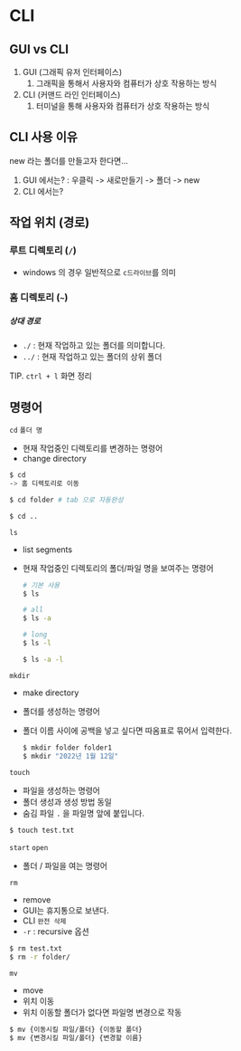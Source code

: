 # CLI

## GUI vs CLI

1. GUI (그래픽 유저 인터페이스)
   1. 그래픽을 통해서 사용자와 컴퓨터가 상호 작용하는 방식
2. CLI (커맨드 라인 인터페이스)
   1. 터미널을 통해 사용자와 컴퓨터가 상호 작용하는 방식

## CLI 사용 이유

new 라는 폴더를 만들고자 한다면...

1. GUI 에서는? : 우클릭 -> 새로만들기 -> 폴더 -> new
2. CLI 에서는?

## 작업 위치 (경로)

### 루트 디렉토리 (`/`)

- windows 의 경우 일반적으로 `c드라이브`를 의미

### 홈 디렉토리 (`~`)

##### 상대 경로

- `./` : 현재 작업하고 있는 폴더를 의미합니다.
- `../` : 현재 작업하고 있는 폴더의 상위 폴더

TIP. `ctrl + l` 화면 정리

## 명령어

`cd` `폴더 명`

- 현재 작업중인 디렉토리를 변경하는 명령어
- change directory

```bash
$ cd
-> 홈 디렉토리로 이동

$ cd folder # tab 으로 자동완성

$ cd ..
```

`ls`

- list segments

- 현재 작업중인 디렉토리의 폴더/파일 명을 보여주는 명령어
  
  ```bash
  # 기본 사용
  $ ls
  
  # all
  $ ls -a
  
  # long
  $ ls -l
  
  $ ls -a -l
  ```

`mkdir`

- make directory

- 폴더를 생성하는 명령어

- 폴더 이름 사이에 공백을 넣고 싶다면 따옴표로 묶어서 입력한다.
  
  ```bash
  $ mkdir folder folder1
  $ mkdir "2022년 1월 12일"
  ```

`touch`

- 파일을 생성하는 명령어
- 폴더 생성과 생성 방법 동일
- 숨김 파일 `.` 을 파일명 앞에 붙입니다.

```bash
$ touch test.txt
```

`start` `open`

- 폴더 / 파일을 여는 명령어

`rm`

- remove
- GUI는 휴지통으로 보낸다.
- CLI `완전 삭제`
- `-r` : recursive 옵션

```bash
$ rm test.txt
$ rm -r folder/
```

`mv`

- move
- 위치 이동
- 위치 이동할 폴더가 없다면 파일명 변경으로 작동

```bash
$ mv {이동시킬 파일/폴더} {이동할 폴더}
$ mv {변경시킬 파일/폴더} {변경할 이름}
```
